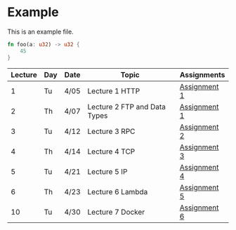 # Example

This is an example file.

``` rust
fn foo(a: u32) -> u32 {
    45
}
```

Lecture|Day|Date|Topic|Assignments|
-|-|-|-|-
1|Tu|4/05|Lecture 1 HTTP|[Assignment 1](http://google.com)
2|Th|4/07|Lecture 2 FTP and Data Types|[Assignment 1](http://google.com)
3|Tu|4/12|Lecture 3 RPC|[Assignment 2](http://google.com)
4|Th|4/14|Lecture 4 TCP|[Assignment 3](http://google.com)
5|Tu|4/21|Lecture 5 IP|[Assignment 4](http://google.com)
6|Th|4/23|Lecture 6 Lambda|[Assignment 5](http://google.com)
10|Tu|4/30|Lecture 7 Docker|[Assignment 6](http://google.com)